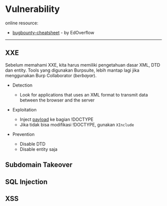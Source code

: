 # Vulnerability
online resource:
- [bugbounty-cheatsheet](https://github.com/EdOverflow/bugbounty-cheatsheet) - by EdOverflow
---

## XXE
Sebelum memahami XXE, kita harus memiliki pengetahuan dasar XML, DTD dan entity. Tools yang digunakan Burpsuite, lebih mantap lagi jika menggunakan Burp Collaborator (*berbayar*).
- Detection
  - Look for applications that uses an XML format to transmit data between the browser and the server
  
- Exploitation
  - Inject [payload](https://github.com/payloadbox/xxe-injection-payload-list) ke bagian !DOCTYPE
  - Jika tidak bisa modifikasi !DOCTYPE, gunakan `XInclude`

- Prevention
  - Disable DTD
  - Disable entity saja

## Subdomain Takeover


## SQL Injection


## XSS

